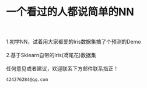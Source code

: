 # 一个看过的人都说简单的NN 

<br/><br/>
1.初学NN，试着用大家都爱的Iris数据集搞了个预测的Demo<br/><br/>
2.基于Sklearn自带的Iris(鸢尾花)数据集 
<br/><br/>
任何意见或者建议，欢迎联系下方邮件联系指正！
```
424276284@qq.com
```
